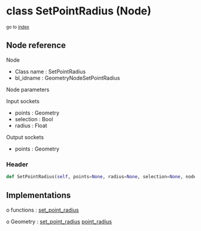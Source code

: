 # class SetPointRadius (Node)

<sub>go to [index](/docs/index.md)</sub>

## Node reference

Node
 - Class name : SetPointRadius
 - bl_idname : GeometryNodeSetPointRadius

Node parameters

Input sockets
 - points : Geometry
 - selection : Bool
 - radius : Float

Output sockets
 - points : Geometry

### Header

``` python
def SetPointRadius(self, points=None, radius=None, selection=None, node_label=None, node_color=None):
```

## Implementations

o functions : [set_point_radius](/docs/GeoNodes_classes/GLOBAL.md#set_point_radius)

o Geometry : [set_point_radius](/docs/GeoNodes_classes/Geometry.md#set_point_radius) [point_radius](/docs/GeoNodes_classes/Geometry.md#point_radius)


